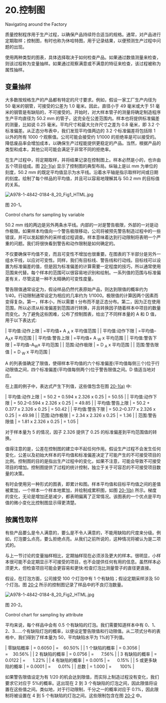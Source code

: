 # 20.控制图

Navigating around the Factory

质量控制程序用于生产过程，以确保产品持续符合适当的规格。通常，对产品进行定期取样；控制图，有时也称为休哈特图，用于记录结果，以便预测生产过程中问题的出现。

使用两种类型的图表，具体选择取决于如何检查产品。如果通过数值测量来检查，则该过程称为变量抽样。如果通过观察满意或不满意的特征来检查，该过程被称为属性抽样。

## 变量抽样

大多数按规格生产的产品都有特定的尺寸要求。例如，假设一家工厂生产内径为 50 毫米的钢管，可接受的公差为 1.0 毫米。因此，直径小于 49 毫米或大于 51 毫米的钢管是有缺陷的，不可接受的。开始时，对大样本管子的测量将确定制造程序生产平均直径为 50.2 mm 的管子，这完全在公差范围内。样本也将提供标准偏差的测量，比如说 0.25 毫米。平均尺寸和最大允许尺寸之差为 0.8 毫米，即 3.2 个标准偏差。从正态分布表中，我们发现平均值两边的 3.2 个标准偏差将包括除 1 以外的所有 1000 个观察值。公司可能会接受约 1/1000 的拒绝率是可以接受的。降低废品率会增加成本，以确保生产过程能提供更稳定的产品。当然，根据产品的类型和成本，其他公司可能会满足于非常不同的拒绝率。

在生产过程中，将定期取样，并将结果记录在控制图上。样本必然是小的，也许由五个项目组成。图 [20-1(a)](#Fig1) 显示了控制图的典型布局。纵轴上是以 mm 为单位的刻度，50.2 mm 的既定平均值显示为水平线。沿着水平轴是指示取样时间或日期的刻度。绘制了每个样品的平均值，并且可以容易地理解其与 50.2 mm 的目标值的关系。

![A978-1-4842-0184-8_20_Fig1_HTML.jpg](A978-1-4842-0184-8_20_Fig1_HTML.jpg)

图 20-1。

Control charts for sampling by variable

50.2 mm 线的两边是另外两条水平线。内部的一对是警告极限，外部的一对是动作极限。如果样本均值向一个警告极限移动，公司将被预先警告制造过程中的一些错误，并可以发起额外的采样或过程调查。样本意味着达到行动限制将表明一个严重的问题。我们将很快看到警告和动作限制是如何确定的。

不仅要确保平均值不变，而且可变性不增加也很重要。在图表的下半部分是另外一组水平线，以应对可变性。同样，我们有目标线、警告线和行动线。目标线可以设置为标准偏差的值，但是因为标准偏差的计算需要一定程度的技巧，所以通常使用范围来代替。每个样本的范围可以很容易地识别和绘制。一系列值的范围与标准偏差有关，尽管这是一种不太精确的可变性度量。

警告限值通常设定为，假设样品仍然代表原始产品，则达到限值的概率约为 1/40。行动限制通常设定为相应的几率约为 1/1000。极限值的计算因两个因素而变得复杂。第一，样本小，所以需要 t 分布而不是正态分布。第二，因为正在使用范围，所以必须从标准偏差到范围进行转换，并且转换因子随着样本中项目的数量而变化。为了避免这些困难，公布了控制图表，给出了不同样本量的 A 和 D 值，用于以下表达式:

<colgroup><col> <col></colgroup> 
| 平均值:动作上限 | =平均值+ A <sub>A</sub> x 平均值范围 |
| 平均值:动作下限 | =平均值–A<sub>A</sub>x 平均范围 |
| 平均值:警告上限 | =平均值+ A <sub>W</sub> x 平均范围 |
| 平均值:警告下限 | =平均值–A<sub>W</sub>x 平均范围 |
| 范围:动作极限 | = D <sub>A</sub> x 平均范围 |
| 范围:警告限值 | = D <sub>W</sub> x 平均范围 |

A 的列表值确定了限值，使得样本平均值的六个标准偏差(平均值每侧三个)位于行动限值之间，四个标准偏差(平均值每侧两个)位于警告限值之间。D 值适当地对应。

在上面的例子中，表达式产生下列值，这些值包含在图 [20-1(a)](#Fig1) 中:

<colgroup><col> <col> <col></colgroup> 
| 平均值:动作上限 | = 50.2 + 0.594 x 2.326 x 0.25 | = 50.55 |
| 平均值:动作下限 | = 50.2–0.594 x 2.326 x 0.25 | = 49.85 |
| 平均值:警告上限 | = 50.2 + 0.377 x 2.326 x 0.25 | = 50.42 |
| 平均值:警告下限 | = 50.2–0.377 x 2.326 x 0.25 | = 49.98 |
| 范围:动作极限 | = 2.34 x 2.326 x 0.25 | = 1.36 |
| 范围:警告限值 | = 1.81 x 2.326 x 0.25 | = 1.05 |

对于样本量为 5 的情况，因子 2.326 提供了 0.25 的标准偏差到平均范围值的转换。

值得注意的是，公差在控制图的建立中不起任何作用。假设生产过程不会发生任何变化，公差以及初始大样本的平均值和标准偏差决定了可能产生的不可接受项目的比例。控制图的目的是指出生产过程中的变化，如果不注意，可能会导致不可接受项目的增加。控制图提供了过程的统计控制，独立于关于可容忍的不可接受项目数量的决策。

有时会使用另一种形式的图表，即累计和图。样本平均值和目标平均值之间的差值被累加，一个样本一个样本地累加，并绘制成累积图，如图 [20-1(b)](#Fig1) 所示。梯度的变化，无论是增加还是减少，都表明偏离了正常情况。该图表的一个优点是平均值的微小变化比控制图显示得更清楚。

## 按属性取样

有些产品要么是令人满意的，要么是不令人满意的，不能用缺陷的尺度来分级。例如，灯泡要么点亮，要么拒绝点亮。从我们之前所说的，这种情况将被认为是二项式的。

与上一节讨论的变量抽样相比，定期抽样现在必须涉及更大的样本。很明显，小样本很可能不会定期显示不可接受的项目，也不会提供任何有用的信息。虽然样本必须更大，但检查项目可能会更容易和更快:检查灯泡比测量管子的直径更直接。

假设，在灯泡方面，公司接受 100 个灯泡中有 1 个有缺陷；假设定期采样涉及 50 个灯泡。图 [20-2](#Fig2) 所示的控制图记录了样品中的不良灯泡数量。

![A978-1-4842-0184-8_20_Fig2_HTML.jpg](A978-1-4842-0184-8_20_Fig2_HTML.jpg)

图 20-2。

Control chart for sampling by attribute

平均来说，每个样品中会有 0.5 个有缺陷的灯泡。我们需要知道样本中有 0、1、2、3……个有缺陷灯泡的概率，以便设定警告限值和行动限值。从二项式分布的表格中，我们得到了样本量为 50，平均缺陷水平为 1%的下列值。

<colgroup><col> <col> <col></colgroup> 
| 零缺陷概率 | = 0.6050 | =    60.50% |
| 1 个缺陷的概率 | = 0.3056 | =    30.56% |
| 2 有缺陷的概率 | = 0.0756 | =      7.56% |
| 3 有缺陷的概率 | = 0.0122 | =      1.22% |
| 4 有缺陷的概率 | = 0.0015 | =      0.15% |
| 5 或更多缺陷的概率 | = 0.0001 | =      0.01% |
| 总数 | = 1.000 | =       100% |

如果警告限值设定为有 1/20 的机会达到限值，而实际上制造过程没有变化，我们要求它对应于 5%的概率。这出现在 2 到 3 个有缺陷的灯泡之间，因此限值将设置在这些值之间。类似地，对于行动限制，千分之一的概率对应于 0.1%，因此限制将被设置在 4 到 5 个有缺陷的灯泡之间。这些限制包含在图 [20-2](#Fig2) 中。